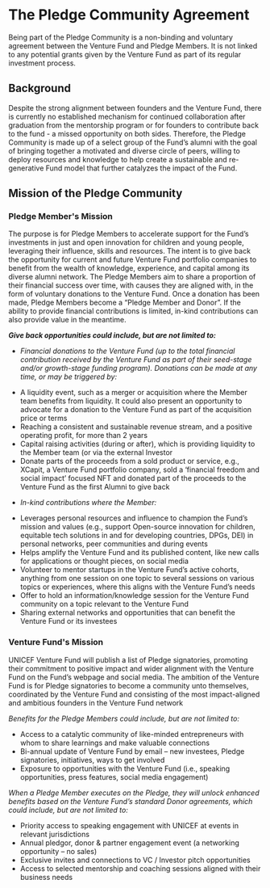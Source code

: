 # The Pledge Community Agreement

Being part of the Pledge Community is a non-binding and voluntary agreement between the Venture Fund and Pledge Members. It is not linked to any potential grants given by the Venture Fund as part of its regular investment process.

## Background
Despite the strong alignment between founders and the Venture Fund, there is currently no established mechanism for continued collaboration after graduation from the mentorship program or for founders to contribute back to the fund - a missed opportunity on both sides.
Therefore, the Pledge Community is made up of a select group of the Fund’s alumni with the goal of bringing together a motivated and diverse circle of peers, willing to deploy resources and knowledge to help create a sustainable and re-generative Fund model that further catalyzes the impact of the Fund.

## Mission of the Pledge Community

### Pledge Member's Mission
The purpose is for Pledge Members to accelerate support for the Fund’s investments in just and open innovation for children and young people, leveraging their influence, skills and resources.
The intent is to give back the opportunity for current and future Venture Fund portfolio companies to benefit from the wealth of knowledge, experience, and capital among its diverse alumni network.
The Pledge Members aim to share a proportion of their financial success over time, with causes they are aligned with, in the form of voluntary donations to the Venture Fund.
Once a donation has been made, Pledge Members become a “Pledge Member and Donor”. If the ability to provide financial contributions is limited, in-kind contributions can also provide value in the meantime.  

**_Give back opportunities could include, but are not limited to:_**
* _Financial donations to the Venture Fund (up to the total financial contribution received by the Venture Fund as part of their seed-stage and/or growth-stage funding program). Donations can be made at any time, or may be triggered by:_
- A liquidity event, such as a merger or acquisition where the Member team benefits from liquidity. It could also present an opportunity to advocate for a donation to the Venture Fund as part of the acquisition price or terms 
- Reaching a consistent and sustainable revenue stream, and a positive operating profit, for more than 2 years 
- Capital raising activities (during or after), which is providing liquidity to the Member team (or via the external Investor   
- Donate parts of the proceeds from a sold product or service, e.g., XCapit, a Venture Fund portfolio company, sold a ‘financial freedom and social impact’ focused NFT and donated part of the proceeds to the Venture Fund as the first Alumni to give back  
 
* _In-kind contributions where the Member:_
- Leverages personal resources and influence to champion the Fund’s mission and values (e.g., support Open-source innovation for children, equitable tech solutions in and for developing countries, DPGs, DEI) in personal networks, peer communities and during events 
- Helps amplify the Venture Fund and its published content, like new calls for applications or thought pieces, on social media  
- Volunteer to mentor startups in the Venture Fund’s active cohorts, anything from one session on one topic to several sessions on various topics or experiences, where this aligns with the Venture Fund’s needs 
- Offer to hold an information/knowledge session for the Venture Fund community on a topic relevant to the Venture Fund 
- Sharing external networks and opportunities that can benefit the Venture Fund or its investees   

### Venture Fund's Mission
UNICEF Venture Fund will publish a list of Pledge signatories, promoting their commitment to positive impact and wider alignment with the Venture Fund on the Fund’s webpage and social media.
The ambition of the Venture Fund is for Pledge signatories to become a community unto themselves, coordinated by the Venture Fund and consisting of the most impact-aligned and ambitious founders in the Venture Fund network

_Benefits for the Pledge Members could include, but are not limited to:_
* Access to a catalytic community of like-minded entrepreneurs with whom to share learnings and make valuable connections 
* Bi-annual update of Venture Fund by email – new investees, Pledge signatories, initiatives, ways to get involved 
* Exposure to opportunities with the Venture Fund (i.e., speaking opportunities, press features, social media engagement)

_When a Pledge Member executes on the Pledge, they will unlock enhanced benefits based on the Venture Fund’s standard Donor agreements, which could include, but are not limited to:_
* Priority access to speaking engagement with UNICEF at events in relevant jurisdictions 
* Annual pledgor, donor & partner engagement event (a networking opportunity – no sales) 
* Exclusive invites and connections to VC / Investor pitch opportunities
* Access to selected mentorship and coaching sessions aligned with their business needs  

 

